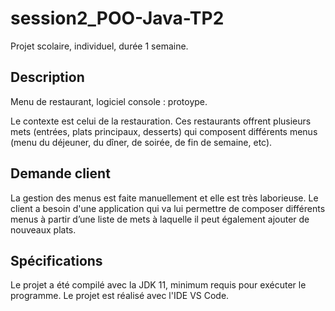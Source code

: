session2_POO-Java-TP2
=====================
Projet scolaire, individuel, durée 1 semaine.

Description
-----------
Menu de restaurant, logiciel console : protoype.

Le contexte est celui de la restauration. Ces restaurants offrent plusieurs mets (entrées, plats principaux, 
desserts) qui composent différents menus (menu du déjeuner, du dîner, de soirée, de fin de semaine, etc).

Demande client
--------------
La gestion des menus est faite manuellement et elle est très laborieuse. Le client a besoin d'une application 
qui va lui permettre de composer différents menus à partir d’une liste de mets à laquelle il peut également 
ajouter de nouveaux plats.


Spécifications
--------------
Le projet a été compilé avec la JDK 11, minimum requis pour exécuter le programme.
Le projet est réalisé avec l'IDE VS Code.
